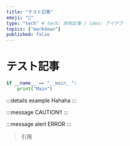 ```yaml
---
title: "テスト記事"
emoji: "🙆"
type: "tech" # tech: 技術記事 / idea: アイデア
topics: ["markdown"]
published: false
---
```


# テスト記事

```python
if __name__ == "__main__":
    print("Main")
```

:::details example
Hahaha
:::

:::message
CAUTION!!
:::

:::message alert
ERROR
:::

> 引用
